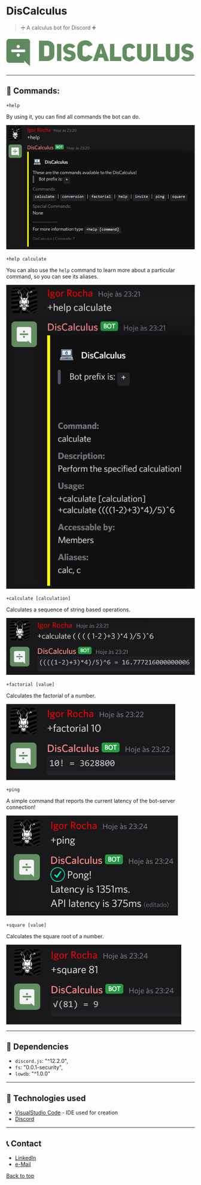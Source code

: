 # DisCalculus
> ➗ A calculus bot for Discord ➕

[![Discord](https://raw.githubusercontent.com/IgorRoc/DisCalculus/master/assets/Logo_Name_Transparent.png)](https://discord.com/api/oauth2/authorize?client_id=725319850808967198&permissions=281664&scope=bot)

----
## 🔧 Commands: 

    +help

By using it, you can find all commands the bot can do.

![Help Command](https://raw.githubusercontent.com/IgorRoc/DisCalculus/master/assets/screenshot_help.png)


    +help calculate

You can also use the `help` command to learn more about a particular command, so you can see its aliases.

![Help Calculate Command](https://raw.githubusercontent.com/IgorRoc/DisCalculus/master/assets/screenshot_help_calculate.png)


    +calculate [calculation]

Calculates a sequence of string based operations.

![Calculate Command](https://raw.githubusercontent.com/IgorRoc/DisCalculus/master/assets/screenshot_calculate.png)


    +factorial [value]

Calculates the factorial of a number.

![Factorial Command](https://raw.githubusercontent.com/IgorRoc/DisCalculus/master/assets/screenshot_factorial.png)


    +ping

A simple command that reports the current latency of the bot-server connection!

![Ping Command](https://raw.githubusercontent.com/IgorRoc/DisCalculus/master/assets/screenshot_ping.png)


    +square [value]

Calculates the square root of a number.

![Square Command](https://raw.githubusercontent.com/IgorRoc/DisCalculus/master/assets/screenshot_square.png)

----
## 📁 Dependencies
* `discord.js`: "^12.2.0",
* `fs`: "0.0.1-security",
* `lowdb`: "^1.0.0"


----
## 🤖 Technologies used
* [VisualStudio Code](https://code.visualstudio.com/) - IDE used for creation
* [Discord](https://discord.com/)


----
## 📞 Contact
* [LinkedIn](https://www.linkedin.com/in/igorroc/)
* [e-Mail](mailto:igor_roc@hotmail.com.br)


[Back to top](#)